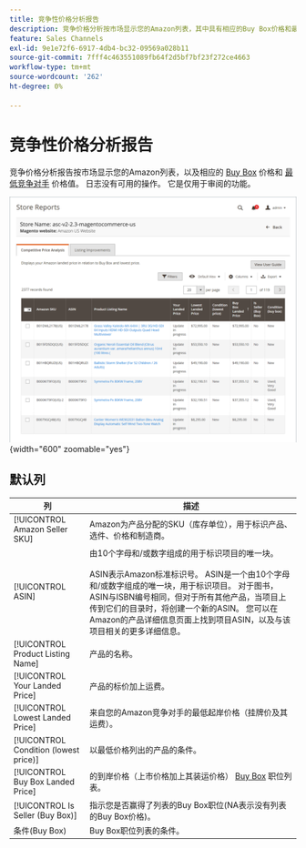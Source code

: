 ```yaml
---
title: 竞争性价格分析报告
description: 竞争价格分析按市场显示您的Amazon列表，其中具有相应的Buy Box价格和最低的竞争对手价格。
feature: Sales Channels
exl-id: 9e1e72f6-6917-4db4-bc32-09569a028b11
source-git-commit: 7fff4c463551089fb64f2d5bf7bf23f272ce4663
workflow-type: tm+mt
source-wordcount: '262'
ht-degree: 0%

---
```


# 竞争性价格分析报告

竞争价格分析报告按市场显示您的Amazon列表，以及相应的 [Buy Box](./buy-box-competitor-pricing.md) 价格和 [最低竞争对手](./lowest-competitor-pricing.md) 价格值。 日志没有可用的操作。 它是仅用于审阅的功能。

![竞争性价格分析报告](assets/amazon-competitive-price-analysis.png){width="600" zoomable="yes"}

## 默认列

| 列 | 描述 |
|---------------------------------------|------------------------------------------------------------------------------------------------------------------------------------------------------------------------------------------------------------------------------------------------------------------------------------------------------------------------------------------------------------------------------------------------------------------------------------------------------------------------------------|
| [!UICONTROL Amazon Seller SKU] | Amazon为产品分配的SKU（库存单位），用于标识产品、选件、价格和制造商。 |
| [!UICONTROL ASIN] | 由10个字母和/或数字组成的用于标识项目的唯一块。<br><br>ASIN表示Amazon标准标识号。 ASIN是一个由10个字母和/或数字组成的唯一块，用于标识项目。 对于图书，ASIN与ISBN编号相同，但对于所有其他产品，当项目上传到它们的目录时，将创建一个新的ASIN。 您可以在Amazon的产品详细信息页面上找到项目ASIN，以及与该项目相关的更多详细信息。 |
| [!UICONTROL Product Listing Name] | 产品的名称。 |
| [!UICONTROL Your Landed Price] | 产品的标价加上运费。 |
| [!UICONTROL Lowest Landed Price] | 来自您的Amazon竞争对手的最低起岸价格（挂牌价及其运费）。 |
| [!UICONTROL Condition (lowest price)] | 以最低价格列出的产品的条件。 |
| [!UICONTROL Buy Box Landed Price] | 的到岸价格（上市价格加上其装运价格） [Buy Box](./buy-box-competitor-pricing.md) 职位列表。 |
| [!UICONTROL Is Seller (Buy Box)] | 指示您是否赢得了列表的Buy Box职位(NA表示没有列表的Buy Box价格)。 |
| 条件(Buy Box) | Buy Box职位列表的条件。 |
